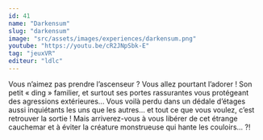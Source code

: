```yaml
---
id: 41
name: "Darkensum"
slug: "darkensum"
image: "src/assets/images/experiences/darkensum.png"
youtube: "https://youtu.be/cR2JNpSbk-E"
tag: "jeuxVR"
editeur: "ldlc"
---
```


Vous n’aimez pas prendre l’ascenseur ? Vous allez pourtant
l’adorer ! Son petit « ding » familier, et surtout ses portes
rassurantes vous protégeant des agressions extérieures...
Vous voilà perdu dans un dédale d’étages aussi inquiétants
les uns que les autres... et tout ce que vous voulez, c’est
retrouver la sortie ! Mais arriverez-vous à vous libérer de cet
étrange cauchemar et à éviter la créature monstrueuse qui
hante les couloirs... ?!
